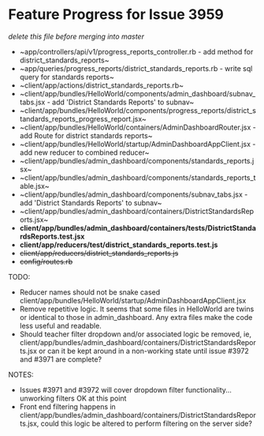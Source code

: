 # Feature Progress for Issue 3959
*delete this file before merging into master*

- ~app/controllers/api/v1/progress_reports_controller.rb - add method for district_standards_reports~
- ~app/queries/progress_reports/district_standards_reports.rb - write sql query for standards reports~
- ~client/app/actions/district_standards_reports.rb~
- ~client/app/bundles/HelloWorld/components/admin_dashboard/subnav_tabs.jsx - add 'District Standards Reports' to subnav~
- ~client/app/bundles/HelloWorld/components/progress_reports/district_standards_reports_progress_report.jsx~
- ~client/app/bundles/HelloWorld/containers/AdminDashboardRouter.jsx - add Route for district standards reports~
- ~client/app/bundles/HelloWorld/startup/AdminDashboardAppClient.jsx - add new reducer to combined reducer~
- ~client/app/bundles/admin_dashboard/components/standards_reports.jsx~
- ~client/app/bundles/admin_dashboard/components/standards_reports_table.jsx~ 
- ~client/app/bundles/admin_dashboard/components/subnav_tabs.jsx - add 'District Standards Reports' to subnav~
- ~client/app/bundles/admin_dashboard/containers/DistrictStandardsReports.jsx~
- **client/app/bundles/admin_dashboard/containers/__tests__/DistrictStandardsReports.test.jsx**
- **client/app/reducers/__test__/district_standards_reports.test.js**
- ~~client/app/reducers/district_standards_reports.js~~
- ~~config/routes.rb~~


TODO:
  - Reducer names should not be snake cased client/app/bundles/HelloWorld/startup/AdminDashboardAppClient.jsx
  - Remove repetitive logic. It seems that some files in HelloWorld are twins or
    identical to those in admin_dashboard. Any extra files make the code less
    useful and readable. 
  - Should teacher filter dropdown and/or associated logic be removed, ie,
    client/app/bundles/admin_dashboard/containers/DistrictStandardsReports.jsx
    or can it be kept around in a non-working state until issue #3972 and #3971
    are complete?

NOTES: 
  - Issues #3971 and #3972 will cover dropdown filter functionality... unworking
    filters OK at this point
  - Front end filtering happens in
    client/app/bundles/admin_dashboard/containers/DistrictStandardsReports.jsx,
    could this logic be altered to perform filtering on the server side?

